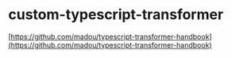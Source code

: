 # custom-typescript-transformer

[https://github.com/madou/typescript-transformer-handbook](https://github.com/madou/typescript-transformer-handbook)
